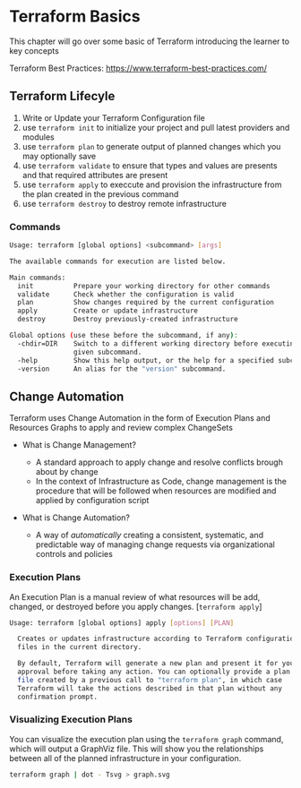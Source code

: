 # Terraform Basics

This chapter will go over some basic of Terraform introducing the learner to key
concepts

Terraform Best Practices: <https://www.terraform-best-practices.com/>

## Terraform Lifecyle

1. Write or Update your Terraform Configuration file
2. use `terraform init` to initialize your project and pull latest providers and
modules
3. use `terraform plan` to generate output of planned changes which you may optionally
save
4. use `terraform validate` to ensure that types and values are presents and that
required attributes are present
5. use `terraform apply` to execcute and provision the infrastructure from the plan 
created in the previous command
6. use `terraform destroy` to destroy remote infrastructure

### Commands

```bash
Usage: terraform [global options] <subcommand> [args]

The available commands for execution are listed below.

Main commands:
  init          Prepare your working directory for other commands
  validate      Check whether the configuration is valid
  plan          Show changes required by the current configuration
  apply         Create or update infrastructure
  destroy       Destroy previously-created infrastructure

Global options (use these before the subcommand, if any):
  -chdir=DIR    Switch to a different working directory before executing the
                given subcommand.
  -help         Show this help output, or the help for a specified subcommand.
  -version      An alias for the "version" subcommand.
```

## Change Automation

Terraform uses Change Automation in the form of Execution Plans and Resources Graphs
to apply and review complex ChangeSets

- What is Change Management?
    - A standard approach to apply change and resolve conflicts brough about by change
    - In the context of Infrastructure as Code, change management is the procedure that
    will be followed when resources are modified and applied by configuration script

- What is Change Automation?
    - A way of _automatically_ creating a consistent, systematic, and predictable 
    way of managing change requests via organizational controls and policies

### Execution Plans

An Execution Plan is a manual review of what resources will be add, changed, or
destroyed before you apply changes. [`terraform apply`]

```bash
Usage: terraform [global options] apply [options] [PLAN]

  Creates or updates infrastructure according to Terraform configuration
  files in the current directory.

  By default, Terraform will generate a new plan and present it for your
  approval before taking any action. You can optionally provide a plan
  file created by a previous call to "terraform plan", in which case
  Terraform will take the actions described in that plan without any
  confirmation prompt.
```

### Visualizing Execution Plans

You can visualize the execution plan using the `terraform graph` command, which
will output a GraphViz file. This will show you the relationships between all of
the planned infrastructure in your configuration.

```bash
terraform graph | dot - Tsvg > graph.svg
```

